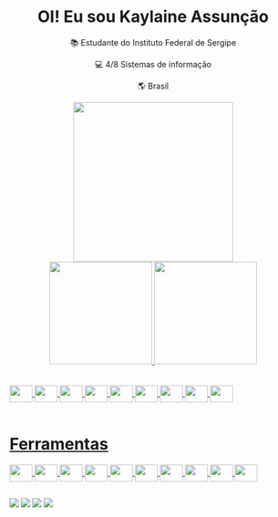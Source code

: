 <div align="center">
   <h1>
     OI! Eu sou Kaylaine Assunção   
   </h1>
</div>
<div align="center">
    <div align="center" width="300px">
   <p>📚 Estudante do Instituto Federal de Sergipe</p>
   <p>💻 4/8 Sistemas de informação</p> 
   <p>🌎 Brasil </p>
   </div>
   <img src="https://bestanimations.com/media/computers/78704119funny-homer-computer-animated-gif-38.gif" min-width="280px" max-width="280px" width="280px">
<br>
<div align="center">
  <a href="https://github.com/Kaylaineasb-01">
  <img height="180em" src="https://github-readme-stats.vercel.app/api?username=Kaylaineasb&show_icons=true&theme=github_dark&include_all_commits=true&count_private=true">
  <img height="180em" src="https://github-readme-stats.vercel.app/api/top-langs/?username=Kaylaineasb&layout=compact&langs_count=7&theme=github_dark">
</div><br>
</div>
<div style="display: inline_block"><br>
  <img align="center" height="30" width="40" src="https://skillicons.dev/icons?i=css" />
  <img align="center" height="30" width="40" src="https://skillicons.dev/icons?i=html" />
   <img align="center" height="30" width="40" src="https://skillicons.dev/icons?i=js" />
   <img align="center" height="30" width="40" src="https://skillicons.dev/icons?i=java" />
   <img align="center" height="30" width="40" src="https://skillicons.dev/icons?i=py" />
   <img align="center" height="30" width="40" src="https://skillicons.dev/icons?i=react" />
   <img align="center" height="30" width="40" src="https://skillicons.dev/icons?i=ts" />
  <img align="center" height="30" width="40" src="https://skillicons.dev/icons?i=mysql" />
  <img align="center" height="30" width="40" src="https://skillicons.dev/icons?i=firebase" />
   
</div>
<div style="display: inline_block"><br>
   <h1>Ferramentas</h1>
   <img align="center" height="30" width="40" src="https://skillicons.dev/icons?i=autocad" />
   <img align="center" height="30" width="40" src="https://skillicons.dev/icons?i=eclipse" />
   <img align="center" height="30" width="40" src="https://skillicons.dev/icons?i=figma" />
   <img align="center" height="30" width="40" src="https://skillicons.dev/icons?i=git" />
   <img align="center" height="30" width="40" src="https://skillicons.dev/icons?i=github" />
   <img align="center" height="30" width="40" src="https://skillicons.dev/icons?i=idea" />
   <img align="center" height="30" width="40" src="https://skillicons.dev/icons?i=postman" />
   <img align="center" height="30" width="40" src="https://skillicons.dev/icons?i=unity" />
   <img align="center" height="30" width="40" src="https://skillicons.dev/icons?i=vite" />
   <img align="center" height="30" width="40" src="https://skillicons.dev/icons?i=vscode" />
</div>
   
  ##
 
<div> 
  <a href="https://instagram.com/kaylaineasb" target="_blank"><img src="https://img.shields.io/badge/-Instagram-%23E4405F?style=for-the-badge&logo=instagram&logoColor=white" target="_blank"></a>
 <a href="https://discord.gg/kaylaineasb" target="_blank"><img src="https://img.shields.io/badge/Discord-7289DA?style=for-the-badge&logo=discord&logoColor=white" target="_blank"></a> 
  <a href = "mailto:kaylaineasb9@gmail.com"><img src="https://img.shields.io/badge/-Gmail-%23333?style=for-the-badge&logo=gmail&logoColor=white" target="_blank"></a>
  <a href="https://www.linkedin.com/in/kaylaineasb/" target="_blank"><img src="https://img.shields.io/badge/-LinkedIn-%230077B5?style=for-the-badge&logo=linkedin&logoColor=white" target="_blank"></a> 
 
 
 
</div>

